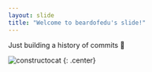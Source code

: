 ```yaml
---
layout: slide
title: "Welcome to beardofedu's slide!"
---
```


Just building a history of commits :hammer:

![constructocat](https://octodex.github.com/images/constructocat2.jpg)
{: .center}

